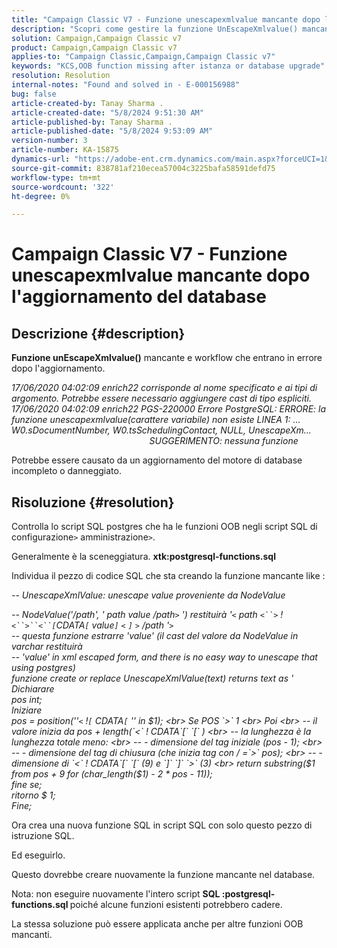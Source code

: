 ```yaml
---
title: "Campaign Classic V7 - Funzione unescapexmlvalue mancante dopo l'aggiornamento del database"
description: "Scopri come gestire la funzione UnEscapeXmlvalue() mancante e i flussi di lavoro che incontrano errori dopo l'aggiornamento."
solution: Campaign,Campaign Classic v7
product: Campaign,Campaign Classic v7
applies-to: "Campaign Classic,Campaign,Campaign Classic v7"
keywords: "KCS,OOB function missing after istanza or database upgrade"
resolution: Resolution
internal-notes: "Found and solved in - E-000156988"
bug: false
article-created-by: Tanay Sharma .
article-created-date: "5/8/2024 9:51:30 AM"
article-published-by: Tanay Sharma .
article-published-date: "5/8/2024 9:53:09 AM"
version-number: 3
article-number: KA-15875
dynamics-url: "https://adobe-ent.crm.dynamics.com/main.aspx?forceUCI=1&pagetype=entityrecord&etn=knowledgearticle&id=3904d784-200d-ef11-9f8a-6045bd026dc7"
source-git-commit: 838781af210ecea57004c3225bafa58591defd75
workflow-type: tm+mt
source-wordcount: '322'
ht-degree: 0%

---
```


# Campaign Classic V7 - Funzione unescapexmlvalue mancante dopo l&#39;aggiornamento del database

## Descrizione {#description}


<b>Funzione unEscapeXmlvalue()</b> mancante e workflow che entrano in errore dopo l&#39;aggiornamento.

*17/06/2020 04:02:09 enrich22 corrisponde al nome specificato e ai tipi di argomento. Potrebbe essere necessario aggiungere cast di tipo espliciti. 
<br>17/06/2020 04:02:09 enrich22 PGS-220000 Errore PostgreSQL: ERRORE: la funzione unescapexmlvalue(carattere variabile) non esiste LINEA 1: ... W0.sDocumentNumber, W0.tsSchedulingContact, NULL, UnescapeXm...                                                               SUGGERIMENTO: nessuna funzione* 

Potrebbe essere causato da un aggiornamento del motore di database incompleto o danneggiato.


## Risoluzione {#resolution}


Controlla lo script SQL postgres che ha le funzioni OOB negli script SQL di configurazione`>` amministrazione`>`.

Generalmente è la sceneggiatura. <b>xtk:postgresql-functions.sql</b>

Individua il pezzo di codice SQL che sta creando la funzione mancante like :

*-- UnescapeXmlValue: unescape value proveniente da NodeValue*

*-- NodeValue(&#39;/path&#39;, &#39; path value /path`>` &#39;) restituirà &#39;`<` path `<``>` !`<``>``<``[`CDATA`[` value`]` `<` `]` `>` /path &#39;`>`
<br>-- questa funzione estrarre &#39;value&#39; (il cast del valore da NodeValue in varchar restituirà
<br>-- &#39;value&#39; in xml escaped form, and there is no easy way to unescape that using postgres)
<br>funzione create or replace UnescapeXmlValue(text) returns text as &#39;
<br>Dichiarare
<br> pos int;
<br>Iniziare
<br> pos = position(&#39;&#39;`<` !`[` CDATA`[` &#39;&#39; in $1);
<br> Se POS `>`  1
<br> Poi
<br> -- il valore inizia da pos + length(`<` ! CDATA`[` `[` )
<br> -- la lunghezza è la lunghezza totale meno:
<br> -- - dimensione del tag iniziale (pos - 1);
<br> -- - dimensione del tag di chiusura (che inizia tag con / =`>`  pos);
<br> -- - dimensione di `<` ! CDATA`[` `[`  (9) e `]` `]` `>`  (3)
<br> return substring($1 from pos + 9 for (char_length($1) - 2 \* pos - 11));
<br> fine se;
<br> ritorno $ 1;
<br>Fine;*



Ora crea una nuova funzione SQL in script SQL con solo questo pezzo di istruzione SQL.

Ed eseguirlo.

Questo dovrebbe creare nuovamente la funzione mancante nel database.

Nota: non eseguire nuovamente l&#39;intero script <b>SQL :postgresql-functions.sql </b>poiché alcune funzioni esistenti potrebbero cadere.

La stessa soluzione può essere applicata anche per altre funzioni OOB mancanti.


